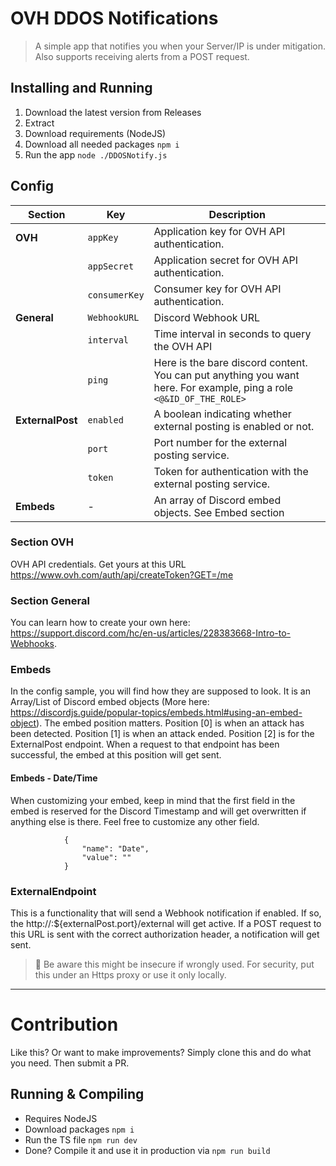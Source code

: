# OVH DDOS Notifications

> A simple app that notifies you when your Server/IP is under mitigation. Also supports receiving alerts from a POST request.

## Installing and Running

1. Download the latest version from Releases
2. Extract
3. Download requirements (NodeJS)
4. Download all needed packages `npm i`
5. Run the app `node ./DDOSNotify.js`

## Config
| Section            | Key               | Description                                                                                                      |
|--------------------|-------------------|------------------------------------------------------------------------------------------------------------------|
| **OVH**            | `appKey`          | Application key for OVH API authentication.                                                                      |
|                    | `appSecret`       | Application secret for OVH API authentication.                                                                   |
|                    | `consumerKey`     | Consumer key for OVH API authentication.                                                                         |
| **General**        | `WebhookURL`      | Discord Webhook URL                                                                                              |
|                    | `interval`        | Time interval in seconds to query the OVH API                                                                    |
|                    | `ping`            | Here is the bare discord content. You can put anything you want here. For example, ping a role `<@&ID_OF_THE_ROLE>` |
| **ExternalPost**   | `enabled`         | A boolean indicating whether external posting is enabled or not.                                                 |
|                    | `port`            | Port number for the external posting service.                                                                    |
|                    | `token`           | Token for authentication with the external posting service.                                                      |
| **Embeds**         | -                 | An array of Discord embed objects.  See Embed section                                                            |

### Section OVH
OVH API credentials. Get yours at this URL https://www.ovh.com/auth/api/createToken?GET=/me

### Section General
You can learn how to create your own here: https://support.discord.com/hc/en-us/articles/228383668-Intro-to-Webhooks.

### Embeds
In the config sample, you will find how they are supposed to look. It is an Array/List of Discord embed objects (More here: https://discordjs.guide/popular-topics/embeds.html#using-an-embed-object).
The embed position matters. Position [0] is when an attack has been detected. Position [1] is when an attack ended. Position [2] is for the ExternalPost endpoint. When a request to that endpoint has been successful, the embed at this position will get sent.

#### Embeds - Date/Time
When customizing your embed, keep in mind that the first field in the embed is reserved for the Discord Timestamp and will get overwritten if anything else is there. Feel free to customize any other field.
```          "fields": [
            {
                "name": "Date",
                "value": ""
            }
```

### ExternalEndpoint
This is a functionality that will send a Webhook notification if enabled. If so, the http://<IP>:${externalPost.port}/external will get active. If a POST request to this URL is sent with the correct authorization header, a notification will get sent.

> 🚧 Be aware this might be insecure if wrongly used. For security, put this under an Https proxy or use it only locally.

--- 
# Contribution
Like this? Or want to make improvements? Simply clone this and do what you need. Then submit a PR.

## Running & Compiling
- Requires NodeJS 
- Download packages `npm i`
- Run the TS file `npm run dev`
- Done? Compile it and use it in production via `npm run build`